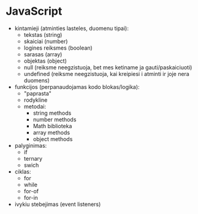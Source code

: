 #  JavaScript

- kintamieji (atminties lasteles, duomenu tipai):
    - tekstas (string)
    - skaiciai (number)
    - logines reiksmes (boolean)
    - sarasas (array)
    - objektas (object)
    - null (reiksme  neegzistuoja, bet mes ketiname ja gauti/paskaiciuoti)
    - undefined (reiksme neegzistuoja, kai kreipiesi i atminti ir joje nera duomens)
- funkcijos (perpanaudojamas kodo blokas/logika):
    - "paprasta"
    - rodykline
    - metodai:
         - string methods
         - number methods
         - Math biblioteka
         - array methods
         - object methods
- palyginimas:
    - if
    - ternary
    - swich
- ciklas:
    - for
    - while
    - for-of
    - for-in
- ivykiu stebejimas (event listeners)
